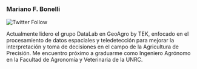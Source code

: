 ### Mariano F. Bonelli

<img alt="Twitter Follow" src="https://img.shields.io/twitter/follow/marianobonelli?label=%40marianobonelli&style=social">

Actualmente lidero el grupo DataLab en GeoAgro by TEK, enfocado en el procesamiento de datos espaciales y teledetección para mejorar la interpretación y toma de decisiones en el campo de la Agricultura de Precisión. Me encuentro próximo a graduarme como Ingeniero Agrónomo en la Facultad de Agronomía y Veterinaria de la UNRC.

